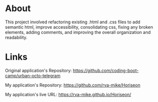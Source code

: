 # About
This project involved refactoring existing .html and .css files to add semantic html, improve accessibility, consolidating css, fixing any broken elements, adding comments, and improving the overall organization and readability.

# Links
Original application's Repository: https://github.com/coding-boot-camp/urban-octo-telegram

My application's Repository: https://github.com/rva-mike/Horiseon

My application's live URL: https://rva-mike.github.io/Horiseon/
